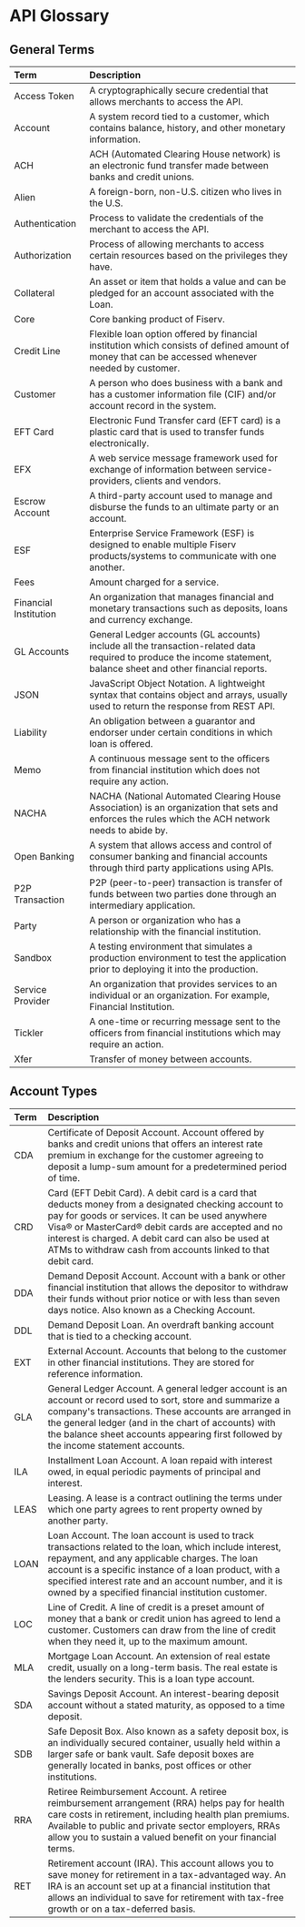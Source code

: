 # API Glossary

## General Terms
| Term      | Description |
| :---        | :----     | 
| Access Token | A cryptographically secure credential that allows merchants to access the API.|
| Account   | A system record tied to a customer, which contains balance, history, and other monetary information.|
| ACH   | ACH (Automated Clearing House network) is an electronic fund transfer made between banks and credit unions.|
| Alien     | A foreign-born, non-U.S. citizen who lives in the U.S.|
| Authentication | Process to validate the credentials of the merchant to access the API.|
| Authorization  | Process of allowing merchants to access certain resources based on the privileges they have.|| Cardholder | A person who is authorized to use a credit or debit card or a person to whom a credit or debit card has been issued.|
| Collateral  | An asset or item that holds a value and can be pledged for an account associated with the Loan.|
| Core  | Core banking product of Fiserv.|
| Credit Line  | Flexible loan option offered by financial institution which consists of defined amount of money that can be accessed whenever needed by customer.|
| Customer   |A person who does business with a bank and has a customer information file (CIF) and/or account record in the system.|
| EFT Card   | Electronic Fund Transfer card (EFT card) is a plastic card that is used to transfer funds electronically.|
| EFX   | A web service message framework used for exchange of information between service-providers, clients and vendors.|z
| Escrow Account   | A third-party account used to manage and disburse the funds to an ultimate party or an account.|
| ESF  | Enterprise Service Framework (ESF) is designed to enable multiple Fiserv products/systems to communicate with one another.|
| Fees  | Amount charged for a service.|
| Financial Institution  | An organization that manages financial and monetary transactions such as deposits, loans and currency exchange.|
| GL Accounts  | General Ledger accounts (GL accounts) include all the transaction-related data required to produce the income statement, balance sheet and other financial reports.|
| JSON   | JavaScript Object Notation. A lightweight syntax that contains object and   arrays, usually used to return the response from REST API.|
| Liability   | An obligation between a guarantor and endorser under certain conditions in which loan is offered.|
| Memo   | A continuous message sent to the officers from financial institution which does not require any action.|
| NACHA   | NACHA (National Automated Clearing House Association) is an organization that sets and enforces the rules which the ACH network needs to abide by.|
| Open Banking  | A system that allows access and control of consumer banking and financial accounts through third party applications using APIs.|
| P2P Transaction  | P2P (peer-to-peer) transaction is transfer of funds between two parties done through an intermediary application.|
| Party   | A person or organization who has a relationship with the financial institution.|
| Sandbox   | A testing environment that simulates a production environment to test the application prior to deploying it into the production.|
| Service Provider   | An organization that provides services to an individual or an organization. For example, Financial Institution.|
| Tickler   | A one-time or recurring message sent to the officers from financial institutions which may require an action.|
| Xfer  | Transfer of money between accounts.|

## Account Types
| Term      | Description |
| :---        | :----     | 
| CDA| Certificate of Deposit Account. Account offered by banks and credit unions that offers an interest rate premium in exchange for the customer agreeing to deposit a lump-sum amount for a predetermined period of time.|
| CRD | Card (EFT Debit Card). A debit card is a card that deducts money from a designated checking account to pay for goods or services. It can be used anywhere Visa® or MasterCard® debit cards are accepted and no interest is charged. A debit card can also be used at ATMs to withdraw cash from accounts linked to that debit card. |
| DDA | Demand Deposit Account. Account with a bank or other financial institution that allows the depositor to withdraw their funds without prior notice or with less than seven days notice. Also known as a Checking Account. |
| DDL | Demand Deposit Loan. An overdraft banking account that is tied to a checking account. |
| EXT | External Account. Accounts that belong to the customer in other financial institutions. They are stored for reference information. |
| GLA | General Ledger Account. A general ledger account is an account or record used to sort, store and summarize a company's transactions. These accounts are arranged in the general ledger (and in the chart of accounts) with the balance sheet accounts appearing first followed by the income statement accounts. |
| ILA | Installment Loan Account. A loan repaid with interest owed, in equal periodic payments of principal and interest. |
| LEAS | Leasing. A lease is a contract outlining the terms under which one party agrees to rent property owned by another party. |
| LOAN | Loan Account. The loan account is used to track transactions related to the loan, which include interest, repayment, and any applicable charges. The loan account is a specific instance of a loan product, with a specified interest rate and an account number, and it is owned by a specified financial institution customer. |
| LOC | Line of Credit. A line of credit is a preset amount of money that a bank or credit union has agreed to lend a customer. Customers can draw from the line of credit when they need it, up to the maximum amount. |
| MLA | Mortgage Loan Account. An extension of real estate credit, usually on a long-term basis. The real estate is the lenders security. This is a loan type account. |
| SDA | Savings Deposit Account. An interest-bearing deposit account without a stated maturity, as opposed to a time deposit. |
| SDB | Safe Deposit Box. Also known as a safety deposit box, is an individually secured container, usually held within a larger safe or bank vault. Safe deposit boxes are generally located in banks, post offices or other institutions. |
| RRA | Retiree Reimbursement Account. A retiree reimbursement arrangement (RRA) helps pay for health care costs in retirement, including health plan premiums. Available to public and private sector employers, RRAs allow you to sustain a valued benefit on your financial terms. |
| RET | Retirement account (IRA). This account allows you to save money for retirement in a tax-advantaged way. An IRA is an account set up at a financial institution that allows an individual to save for retirement with tax-free growth or on a tax-deferred basis. |
